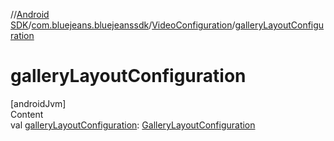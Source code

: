 //[Android SDK](../../index.md)/[com.bluejeans.bluejeanssdk](../index.md)/[VideoConfiguration](index.md)/[galleryLayoutConfiguration](gallery-layout-configuration.md)



# galleryLayoutConfiguration  
[androidJvm]  
Content  
val [galleryLayoutConfiguration](gallery-layout-configuration.md): [GalleryLayoutConfiguration](../-gallery-layout-configuration/index.md)  



